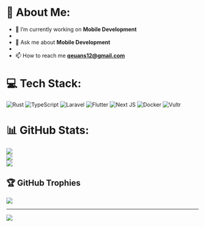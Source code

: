 # 💫 About Me:
- 🔭 I’m currently working on **Mobile Development**
-
- 💬 Ask me about **Mobile Development**
-
- 📫 How to reach me **qeuans12@gmail.com**


# 💻 Tech Stack:
![Rust](https://img.shields.io/badge/Rust-%23000000.svg?style=for-the-badge&logo=rust&logoColor=white) ![TypeScript](https://img.shields.io/badge/typescript-%23007ACC.svg?style=for-the-badge&logo=typescript&logoColor=white) ![Laravel](https://img.shields.io/badge/laravel-%23FF2D20.svg?style=for-the-badge&logo=laravel&logoColor=white) ![Flutter](https://img.shields.io/badge/Flutter-%2302569B.svg?style=for-the-badge&logo=Flutter&logoColor=white) ![Next JS](https://img.shields.io/badge/Next-black?style=for-the-badge&logo=next.js&logoColor=white) ![Docker](https://img.shields.io/badge/docker-%230db7ed.svg?style=for-the-badge&logo=docker&logoColor=white) ![Vultr](https://img.shields.io/badge/Vultr-007BFC.svg?style=for-the-badge&logo=vultr)
# 📊 GitHub Stats:
![](https://github-readme-stats.vercel.app/api?username=edbertjk&theme=dark&hide_border=false&include_all_commits=true&count_private=true)<br/>
![](https://github-readme-streak-stats.herokuapp.com/?user=edbertjk&theme=dark&hide_border=false)<br/>
![](https://github-readme-stats.vercel.app/api/top-langs/?username=edbertjk&theme=dark&hide_border=false&include_all_commits=true&count_private=true&layout=compact)

## 🏆 GitHub Trophies
![](https://github-profile-trophy.vercel.app/?username=edbertjk&theme=radical&no-frame=false&no-bg=false&margin-w=4)

---
[![](https://visitcount.itsvg.in/api?id=edbertjk&icon=0&color=0)](https://visitcount.itsvg.in)

<!-- Proudly created with GPRM ( https://gprm.itsvg.in ) -->
